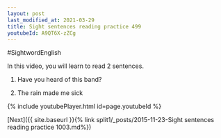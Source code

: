 ```yaml
---
layout: post
last_modified_at: 2021-03-29
title: Sight sentences reading practice 499
youtubeId: A9QT6X-zZCg
---
```

 
#SightwordEnglish 
 
In this video, you will learn to read 2 sentences. 

1) Have you heard of this band?

2) The rain made me sick

 
{% include youtubePlayer.html id=page.youtubeId %}
 
 

[Next]({{ site.baseurl }}{% link  split1/_posts/2015-11-23-Sight sentences reading practice 1003.md%})
 

